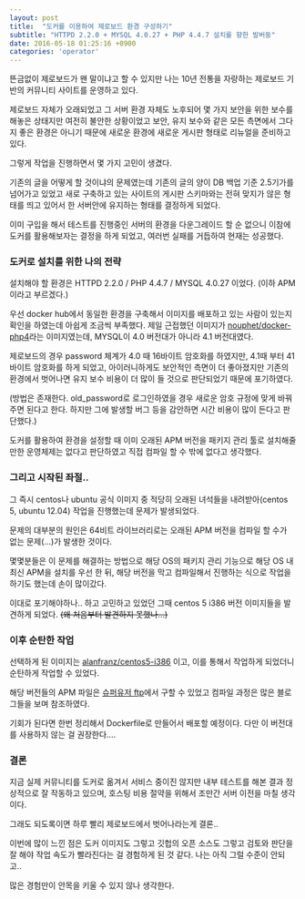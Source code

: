 ```yaml
---
layout: post
title:  "도커를 이용하여 제로보드 환경 구성하기"
subtitle: "HTTPD 2.2.0 + MYSQL 4.0.27 + PHP 4.4.7 설치를 향한 발버둥"
date: 2016-05-18 01:25:16 +0900
categories: 'operator'
---
```


뜬금없이 제로보드가 왠 말이냐고 할 수 있지만 나는 10년 전통을 자랑하는  제로보드 기반의 커뮤니티 사이트를 운영하고 있다.

제로보드 자체가 오래되었고 그 서버  환경 자체도 노후되어 몇 가지 보안을 위한 보수를 해놓은 상태지만 여전히 불안한 상황이었고 보안, 유지 보수와 같은 모든 측면에서 그다지 좋은 환경은 아니기 때문에 새로운 환경에 새로운 게시판 형태로 리뉴얼을 준비하고 있다.

그렇게 작업을 진행하면서 몇 가지 고민이 생겼다.

기존의 글을 어떻게 할 것이냐의 문제였는데 기존의 글의 양이 DB 백업 기준 2.5기가를 넘어가고 있었고 새로 구축하고 있는 사이트의 게시판 스키마와는 전혀 맞지가 않은 형태를 띄고 있어서 한 서버안에 유지하는 형태를 결정하게 되었다.

이미 구입을 해서 테스트를 진행중인 서버의 환경을 다운그레이드 할 순 없으니 이참에 도커를 활용해보자는 결정을 하게 되었고, 여러번 실패를 거듭하여 현재는 성공했다.

### 도커로 설치를 위한 나의 전략

설치해야 할 환경은 HTTPD 2.2.0 / PHP 4.4.7 / MYSQL 4.0.27 이었다. (이하 APM 이라고 부르겠다.)

우선 docker hub에서 동일한 환경을 구축해서 이미지를 배포하고 있는 사람이 있는지 확인을 하였는데 아쉽게 조금씩 부족했다. 제일 근접했던 이미지가 <a href="https://hub.docker.com/r/nouphet/docker-php4/" target="_blank">nouphet/docker-php4</a>라는 이미지였는데, MYSQL이 4.0 버전대가 아니라 4.1 버전대였다.

제로보드의 경우 password 체계가 4.0 때 16바이트 암호화를 하였지만, 4.1때 부터 41바이트 암호화를 하게 되었고, 아이러니하게도 보안적인 측면이 더 좋아졌지만 기존의 환경에서 벗어나면 유지 보수 비용이 더 많이 들 것으로 판단되었기 때문에 포기하였다.

(방법은 존재한다. old\_password로 로그인하였을 경우 새로운 암호 규정에 맞게 바꿔주면 된다고 한다. 하지만 그에 발생할 버그 등을 감안하면 시간 비용이 많이 든다고 판단했다.)

도커를 활용하여 환경을 설정할 때 이미 오래된 APM 버전을 패키지 관리 툴로 설치해줄만한 운영체제는 없다고 판단하였고 직접 컴파일 할 수 밖에 없다고 생각했다.

### 그리고 시작된 좌절..

그 즉시 centos나 ubuntu 공식 이미지 중 적당히 오래된 녀석들을 내려받아(centos 5, ubuntu 12.04) 작업을 진행했는데 문제가 발생되었다.

문제의 대부분의 원인은 64비트 라이브러리로는 오래된 APM 버전을 컴파일 할 수가 없는 문제(...)가 발생한 것이다.

몇몇분들은 이 문제를 해결하는 방법으로 해당 OS의 패키지 관리 기능으로 해당 OS 내 최신 APM을 설치를 우선 한 뒤, 해당 버전을 막고 컴파일해서 진행하는 식으로 작업을 하기도 했는데 손이 많이갔다.

이대로 포기해야하나.. 하고 고민하고 있었던 그때 centos 5 i386 버전 이미지들을 발견하게 되었다. <del>(왜 처음부터 발견하지 못했나...)</del>

### 이후 순탄한 작업

선택하게 된 이미지는 <a href="https://hub.docker.com/r/alanfranz/centos5-i386/" target="_blank">alanfranz/centos5-i386</a> 이고, 이를 통해서 작업하게 되었더니 순탄하게 작업할 수 있었다.

해당 버전들의 APM 파일은 <a href="http://ftp.superuser.co.kr/" target="_blank">슈퍼유저 ftp</a>에서 구할 수 있었고 컴파일 과정은 많은 블로그들을 보며 참조하였다.

기회가 된다면 한번 정리해서 Dockerfile로 만들어서 배포할 예정이다. 다만 이 버전대를 사용하지 않는 걸 권장한다....

### 결론

지금 실제 커뮤니티를 도커로 옮겨서 서비스 중이진 않지만 내부 테스트를 해본 결과 정상적으로 잘 작동하고 있으며, 호스팅 비용 절약을 위해서 조만간 서버 이전을 마칠 생각이다.

그래도 되도록이면 하루 빨리 제로보드에서 벗어나라는게 결론.. 

이번에 많이 느낀 점은 도커 이미지도 그렇고 깃헙의 오픈 소스도 그렇고 검토와 판단을 잘 해야  작업 속도가 빨라진다는 걸 경험하게 된 것 같다. 나는 아직 그럴 수준이 안되고.. 

많은 경험만이 안목을 키울 수 있지 않나 생각한다.
